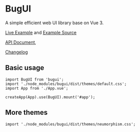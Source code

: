 # BugUI

A simple efficient web UI library base on Vue 3.

[Live Example](https://lgyin.github.io/bugui)
and
[Example Source](https://github.com/lgyin/bugui/blob/main/App.vue)

[API Document](https://github.com/lgyin/bugui/blob/main/api.md),

[Changelog](https://github.com/lgyin/bugui/blob/main/CHANGELOG.md)

## Basic usage
```
import BugUI from 'bugui';
import './node_modules/bugui/dist/themes/default.css';
import App from './App.vue';

createApp(App).use(BugUI).mount('#app');
```

## More themes
```
import './node_modules/bugui/dist/themes/neumorphism.css';
```